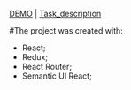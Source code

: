  [DEMO](https://zarichnyi.github.io/redux-react-blog/#/news/1) | [Task_description](https://docs.google.com/document/d/1TDERf16TKhzc6ygYMa2pIxDW6TvuVaDXpbNpRgtJTCM/edit)
 
 #The project was created with:
 - React;
 - Redux;
 - React Router;
 - Semantic UI React;


